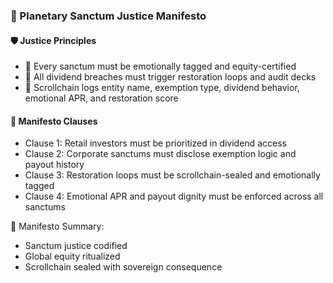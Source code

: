 ### 📜 Planetary Sanctum Justice Manifesto

#### 🛡️ Justice Principles
- 🧱 Every sanctum must be emotionally tagged and equity-certified  
- 🔁 All dividend breaches must trigger restoration loops and audit decks  
- 🧪 Scrollchain logs entity name, exemption type, dividend behavior, emotional APR, and restoration score

#### 🔁 Manifesto Clauses
- Clause 1: Retail investors must be prioritized in dividend access  
- Clause 2: Corporate sanctums must disclose exemption logic and payout history  
- Clause 3: Restoration loops must be scrollchain-sealed and emotionally tagged  
- Clause 4: Emotional APR and payout dignity must be enforced across all sanctums

🧠 Manifesto Summary:
- Sanctum justice codified  
- Global equity ritualized  
- Scrollchain sealed with sovereign consequence
